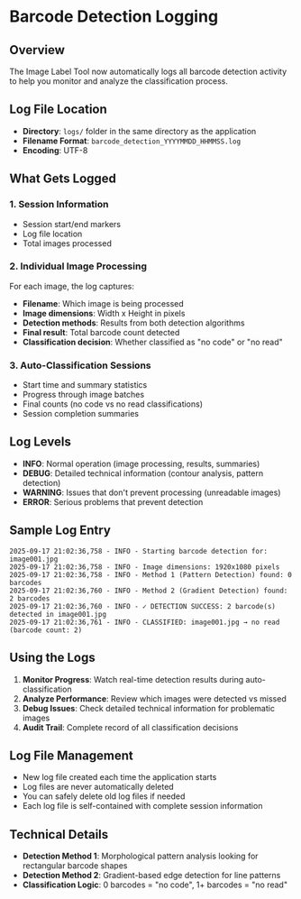 # Barcode Detection Logging

## Overview
The Image Label Tool now automatically logs all barcode detection activity to help you monitor and analyze the classification process.

## Log File Location
- **Directory**: `logs/` folder in the same directory as the application
- **Filename Format**: `barcode_detection_YYYYMMDD_HHMMSS.log`
- **Encoding**: UTF-8

## What Gets Logged

### 1. Session Information
- Session start/end markers
- Log file location
- Total images processed

### 2. Individual Image Processing
For each image, the log captures:
- **Filename**: Which image is being processed
- **Image dimensions**: Width x Height in pixels
- **Detection methods**: Results from both detection algorithms
- **Final result**: Total barcode count detected
- **Classification decision**: Whether classified as "no code" or "no read"

### 3. Auto-Classification Sessions
- Start time and summary statistics
- Progress through image batches
- Final counts (no code vs no read classifications)
- Session completion summaries

## Log Levels
- **INFO**: Normal operation (image processing, results, summaries)
- **DEBUG**: Detailed technical information (contour analysis, pattern detection)
- **WARNING**: Issues that don't prevent processing (unreadable images)
- **ERROR**: Serious problems that prevent detection

## Sample Log Entry
```
2025-09-17 21:02:36,758 - INFO - Starting barcode detection for: image001.jpg
2025-09-17 21:02:36,758 - INFO - Image dimensions: 1920x1080 pixels
2025-09-17 21:02:36,758 - INFO - Method 1 (Pattern Detection) found: 0 barcodes
2025-09-17 21:02:36,760 - INFO - Method 2 (Gradient Detection) found: 2 barcodes
2025-09-17 21:02:36,760 - INFO - ✓ DETECTION SUCCESS: 2 barcode(s) detected in image001.jpg
2025-09-17 21:02:36,761 - INFO - CLASSIFIED: image001.jpg → no read (barcode count: 2)
```

## Using the Logs
1. **Monitor Progress**: Watch real-time detection results during auto-classification
2. **Analyze Performance**: Review which images were detected vs missed
3. **Debug Issues**: Check detailed technical information for problematic images
4. **Audit Trail**: Complete record of all classification decisions

## Log File Management
- New log file created each time the application starts
- Log files are never automatically deleted
- You can safely delete old log files if needed
- Each log file is self-contained with complete session information

## Technical Details
- **Detection Method 1**: Morphological pattern analysis looking for rectangular barcode shapes
- **Detection Method 2**: Gradient-based edge detection for line patterns
- **Classification Logic**: 0 barcodes = "no code", 1+ barcodes = "no read"